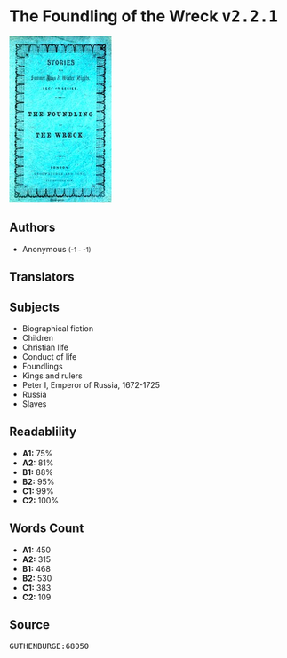 # The Foundling of the Wreck <kbd>v2.2.1</kbd>

![](./cover.medium.jpg "")

## Authors


 - Anonymous <small>(-1 - -1)</small>

## Translators



## Subjects


 - Biographical fiction
 - Children
 - Christian life
 - Conduct of life
 - Foundlings
 - Kings and rulers
 - Peter I, Emperor of Russia, 1672-1725
 - Russia
 - Slaves

## Readablility


 - **A1:** 75%
 - **A2:** 81%
 - **B1:** 88%
 - **B2:** 95%
 - **C1:** 99%
 - **C2:** 100%

## Words Count


 - **A1:** 450
 - **A2:** 315
 - **B1:** 468
 - **B2:** 530
 - **C1:** 383
 - **C2:** 109

## Source


<kbd>GUTHENBURGE:68050</kbd>
